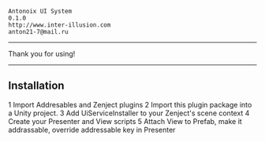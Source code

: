     Antonoix UI System
    0.1.0
    http://www.inter-illusion.com
    anton21-7@mail.ru
---

Thank you for using!

---
  Installation
---

1 Import Addresables and Zenject plugins
2 Import this plugin package into a Unity project.
3 Add UiServiceInstaller to your Zenject's scene context
4 Create your Presenter and View scripts
5 Attach View to Prefab, make it addrassable, override addressable key in Presenter